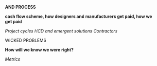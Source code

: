 __AND PROCESS__

__cash flow scheme, how designers and manufacturers get paid, how we get paid__


_Project cycles_
_HCD and emergent solutions_
_Contractors_

WICKED PROBLEMS

__How will we know we were right?__

_Metrics_
